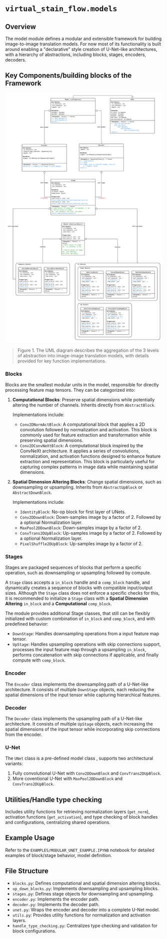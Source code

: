 # `virtual_stain_flow.models`

## Overview

The model module defines a modular and extensible framework for building 
image-to-image translation models. For now most of its functionality is built
around enabling a "declarative" style creation of U-Net-like architectures, with
a hierarchy of abstractions, including blocks, stages, encoders, decoders.

## Key Components/building blocks of the Framework

![UML Diagram](assets/ModelsModuleUML.png)
> Figure 1. The UML diagram describes the aggregation of the 3 levels of 
abstraction into image-image translation models, with details provided for key 
function implementations. 

### Blocks
Blocks are the smallest modular units in the model, responsible for directly
processing feature map tensors. They can be categorized into:

1. **Computational Blocks**: Preserve spatial dimensions while potentially 
altering the number of channels. Inherits directly from `AbstractBlock`.

    Implementations include:
    - `Conv2DNormActBlock`: A computational block that applies a 2D convolution 
    followed by normalization and activation. 
    This block is commonly used for feature extraction and transformation 
    while preserving spatial dimensions.   
    - `Conv2DConvNeXtBlock`: A computational block inspired by the ConvNeXt 
    architecture. It applies a series of convolutions, normalization, and 
    activation functions designed to enhance feature extraction and 
    representation. This block is particularly useful for capturing complex 
    patterns in image data while maintaining spatial dimensions.

2. **Spatial Dimension Altering Blocks**: Change spatial dimensions, such as 
downsampling or upsampling. Inherits from `AbstractUpBlock` or `AbstractDownBlock`.

    Implementations include:
    - `IdentityBlock`: No-op block for first layer of UNets.
    - `Conv2DDownBlock`: Down-samples image by a factor of 2. Followed by a 
        optional Normalization layer.
    - `MaxPool2DDownBlock`: Down-samples image by a factor of 2.
    - `ConvTrans2DUpBlock`: Up-samples image by a factor of 2. Followed by
        a optional Normalization layer.
    - `PixelShuffle2DUpBlock`: Up-samples image by a factor of 2. 

### Stages
Stages are packaged sequences of blocks that perform a specific operation, 
such as downsampling or upsampling followed by compute. 

A `Stage` class accepts a `in_block` handle and a `comp_block` handle, 
and dynamically creates a sequence of blocks with compatible input/output
sizes. Although the `Stage` class does not enforce a specific checks for this,
it is recommended to initialize a `Stage` class with a 
**Spatial Dimension Altering** `in_block` and a **Computational** `comp_block`.

The module provides additional Stage classes, that still can be flexibly 
initialized with custom combination of `in_block` and `comp_block`, and with 
predefined behavior:
- `DownStage`: Handles downsampling operations from a input feature map tensor.
- `UpStage`: Handles upsampling operations with skip connections support,
processes the input feature map through a upsampling `in_block`, performs
concatenation with skip connections if applicable, and finally compute with
`comp_block`. 

### Encoder
The `Encoder` class implements the downsampling path of a U-Net-like 
architecture. It consists of multiple `DownStage` objects, each reducing the 
spatial dimensions of the input tensor while capturing hierarchical features.

### Decoder
The `Decoder` class implements the upsampling path of a U-Net-like architecture. 
It consists of multiple `UpStage` objects, each increasing the spatial 
dimensions of the input tensor while incorporating skip connections from the 
encoder.

### U-Net
The `UNet` class is a pre-defined model class , supports two architectural variants:
1. Fully convolutional U-Net with `Conv2DDownBlock` and `ConvTrans2DUpBlock`.
2. More coventional U-Net with `MaxPool2DDownBlock` and `ConvTrans2DUpBlock`.

## Utilities/Handle type checking
Includes utility functions for retrieving normalization layers (`get_norm`), 
activation functions (`get_activation`), and type checking of block handles
and configurations, centralizing shared operations.

## Example Usage
Refer to the `EXAMPLES/MODULAR_UNET_EXAMPLE.IPYNB` notebook for detailed 
examples of block/stage behavior, model definition. 


## File Structure
- `blocks.py`: Defines computational and spatial dimension altering blocks.
- `up_down_blocks.py`: Implements downsampling and upsampling blocks.
- `stages.py`: Defines stage objects for downsampling and upsampling.
- `encoder.py`: Implements the encoder path.
- `decoder.py`: Implements the decoder path.
- `unet.py`: Wraps the encoder and decoder into a complete U-Net model.
- `utils.py`: Provides utility functions for normalization and activation layers.
- `handle_type_checking.py`: Centralizes type checking and validation for 
block configurations.